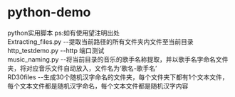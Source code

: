 # python-demo
python实用脚本 ps:如有使用望注明出处\
Extracting_files.py --提取当前路径的所有文件夹内文件至当前目录 \
http_testdemo.py --http 端口测试 \
music_naming.py --将当前目录的音乐的歌手名称提取，并以歌手名字命名文件夹，将对应音乐文件自动放入，文件名为‘歌名-歌手名’ \
RD30files --生成30个随机汉字命名的文件夹，每个文件夹下都有1个文本文件，每个文本文件都是随机汉字命名，每个文本文件都是随机汉字内容

